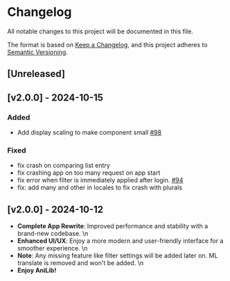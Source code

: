 # Changelog

All notable changes to this project will be documented in this file.

The format is based on [Keep a Changelog](https://keepachangelog.com/en/1.1.0/),
and this project adheres to [Semantic Versioning](https://semver.org/spec/v2.0.0.html).

## [Unreleased]

## [v2.0.0] - 2024-10-15

### Added
- Add display scaling to make component small [#98](https://github.com/AniLibApp/AniLib/pull/98/files)

### Fixed
- fix crash on comparing list entry
- fix crashing app on too many request on app start
- fix error when filter is immediately applied after login. [#94](https://github.com/AniLibApp/AniLib/issues/94)
- fix: add many and other in locales to fix crash with plurals

## [v2.0.0] - 2024-10-12

- **Complete App Rewrite**: Improved performance and stability with a brand-new codebase. \n
- **Enhanced UI/UX**: Enjoy a more modern and user-friendly interface for a smoother experience. \n
- **Note**: Any missing feature like filter settings will be added later on. ML translate is removed and won\'t be added. \n
- **Enjoy AniLib!**